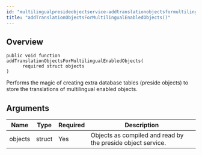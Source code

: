 ```yaml
---
id: "multilingualpresideobjectservice-addtranslationobjectsformultilingualenabledobjects"
title: "addTranslationObjectsForMultilingualEnabledObjects()"
---
```



## Overview




```luceescript
public void function addTranslationObjectsForMultilingualEnabledObjects(
      required struct objects
)
```

Performs the magic of creating extra database tables (preside objects) to store the
translations of multilingual enabled objects.

## Arguments


<div class="table-responsive"><table class="table"><thead><tr><th>Name</th><th>Type</th><th>Required</th><th>Description</th></tr></thead><tbody><tr><td>objects</td><td>struct</td><td>Yes</td><td>Objects as compiled and read by the preside object service.</td></tr></tbody></table></div>